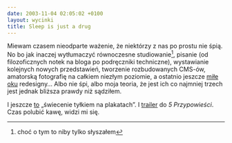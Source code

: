```yaml
---
date: 2003-11-04 02:05:02 +0100
layout: wycinki
title: Sleep is just a drug
---
```


Miewam czasem nieodparte ważenie, że niektórzy z nas po prostu nie śpią. No bo jak inaczej wytłumaczyć równoczesne studiowanie[^1], pisanie (od filozoficznych notek na bloga po podręczniki techniczne), wystawianie kolejnych nowych przedstawień, tworzenie rozbudowanych CMS-ów, amatorską fotografię na całkiem niezłym poziomie, a ostatnio jeszcze [miłe](http://kapelan68.net/ 'kapelan68') [oku](http://teatr-a.art.pl/ 'Teatr A') redesigny… Albo nie śpi, albo moja teoria, że jest ich co najmniej trzech jest jednak bliższa prawdy niż sądziłem.

I jeszcze [to](http://teatr-a.art.pl/spektakl/kwidam 'kiedyś – plakat do „Rzeczy Ostatnich”') „świecenie tyłkiem na plakatach”. I [trailer](http://teatr-a.art.pl/spektakl/5p 'Teatr A | video') do <cite>5 Przypowieści</cite>. Czas polubić kawę, widzi mi się.

[^1]: choć o tym to niby tylko słyszałem
